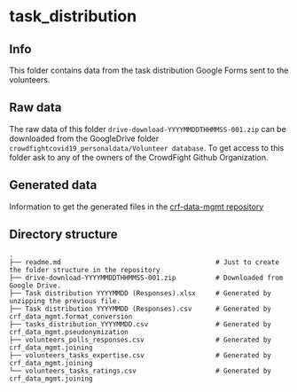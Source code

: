 # task_distribution

## Info
This folder contains data from the task distribution Google Forms sent to the volunteers.

## Raw data
The raw data of this folder `drive-download-YYYYMMDDTHHMMSS-001.zip` can be downloaded from the GoogleDrive folder `crowdfightcovid19_personaldata/Volunteer database`. 
To get access to this folder ask to any of the owners of the CrowdFight Github Organization. 

## Generated data
Information to get the generated files in the [crf-data-mgmt repository](https://github.com/crowdfightcovid19/crf-data-mgmt)
      
## Directory structure  
    .
    ├── readme.md                                       # Just to create the folder structure in the repository
    ├── drive-download-YYYYMMDDTHHMMSS-001.zip          # Downloaded from Google Drive.
    ├── Task distribution YYYYMMDD (Responses).xlsx     # Generated by unzipping the previous file.
    ├── Task distribution YYYYMMDD (Responses).csv      # Generated by crf_data_mgmt.format_conversion
    ├── tasks_distribution_YYYYMMDD.csv                 # Generated by crf_data_mgmt.pseudonymization
    ├── volunteers_polls_responses.csv                  # Generated by crf_data_mgmt.joining
    ├── volunteers_tasks_expertise.csv                  # Generated by crf_data_mgmt.joining
    └── volunteers_tasks_ratings.csv                    # Generated by crf_data_mgmt.joining
